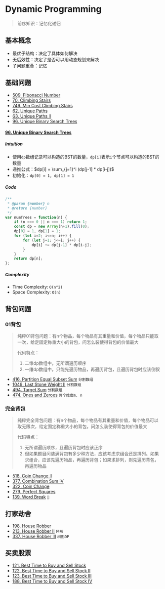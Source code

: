 # Dynamic Programming
> 前序知识：记忆化递归

## 基本概念
- 最优子结构：决定了具体如何解决
- 无后效性：决定了是否可以用动态规划来解决
- 子问题重叠：记忆

## 基础问题
- [509. Fibonacci Number](https://leetcode.com/problems/fibonacci-number/)
- [70. Climbing Stairs](https://leetcode.com/problems/climbing-stairs/)
- [746. Min Cost Climbing Stairs](https://leetcode.com/problems/min-cost-climbing-stairs/)
- [62. Unique Paths](https://leetcode.com/problems/unique-paths/)
- [63. Unique Paths II](https://leetcode.com/problems/unique-paths-ii/)
- [96. Unique Binary Search Trees](https://leetcode.com/problems/unique-binary-search-trees/)

#### [96. Unique Binary Search Trees](https://leetcode.com/problems/unique-binary-search-trees/)
##### Intuition
- 使用`dp`数组记录可以构造的BST的数量，`dp[i]`表示`i`个节点可以构造的BST的数量
- 递推公式：$`dp[i] = \sum_{j=1}^i (dp[j-1] * dp[i-j])`$
- 初始化：`dp[0] = 1, dp[1] = 1`
##### Code
```javascript
/**
 * @param {number} n
 * @return {number}
 */
var numTrees = function(n) {
    if (n === 0 || n === 1) return 1;
    const dp = new Array(n+1).fill(0);
    dp[0] = 1, dp[1] = 1;
    for (let i=2; i<=n; i++) {
        for (let j=1; j<=i; j++) {
            dp[i] += dp[j-1] * dp[i-j];
        }
    }
    return dp[n];
};
```
##### Complexity
- Time Complexity: `O(n^2)`
- Space Complexity: `O(n)`

## 背包问题
### 01背包
> 纯粹01背包问题：有n个物品，每个物品有其重量和价值，每个物品只能取一次，给定固定称重大小的背包，问怎么装使得背包的价值最大
> 
> 代码特点：
> 1. 二维dp数组中，无所谓遍历顺序
> 2. 一维dp数组中，只能先遍历物品，再遍历背包，且遍历背包时应该倒叙


- [416. Partition Equal Subset Sum](https://leetcode.com/problems/partition-equal-subset-sum/) `分割数组`
- [1049. Last Stone Weight II](https://leetcode.com/problems/last-stone-weight-ii/) `分割数组`
- [494. Target Sum](https://leetcode.com/problems/target-sum/) `分割数组`
- [474. Ones and Zeroes](https://leetcode.com/problems/ones-and-zeroes/) `两个维度m, n`

### 完全背包
> 纯粹完全背包问题：有n个物品，每个物品有其重量和价值，每个物品可以取无限次，给定固定称重大小的背包，问怎么装使得背包的价值最大
> 
> 代码特点：
> 1. 无所谓遍历顺序，且遍历背包时应该正序
> 2. 但如果题目问装满背包有多少种方法，应该考虑求组合还是排列。如果求组合，应该先遍历物品，再遍历背包；如果求排列，则先遍历背包，再遍历物品

- [518. Coin Change II](https://leetcode.com/problems/coin-change-ii/)
- [377. Combination Sum IV](https://leetcode.com/problems/combination-sum-iv/)
- [322. Coin Change](https://leetcode.com/problems/coin-change/)
- [279. Perfect Squares](https://leetcode.com/problems/perfect-squares/)
- [139. Word Break](https://leetcode.com/problems/word-break/) `🌟`

## 打家劫舍
- [198. House Robber](https://leetcode.com/problems/house-robber/)
- [213. House Robber II](https://leetcode.com/problems/house-robber-ii/) `环形`
- [337. House Robber III](https://leetcode.com/problems/house-robber-iii/) `树形DP`

## 买卖股票
- [121. Best Time to Buy and Sell Stock](https://leetcode.com/problems/best-time-to-buy-and-sell-stock/)
- [122. Best Time to Buy and Sell Stock II](https://leetcode.com/problems/best-time-to-buy-and-sell-stock-ii/)
- [123. Best Time to Buy and Sell Stock III](https://leetcode.com/problems/best-time-to-buy-and-sell-stock-iii/)
- [188. Best Time to Buy and Sell Stock IV](https://leetcode.com/problems/best-time-to-buy-and-sell-stock-iv/)
